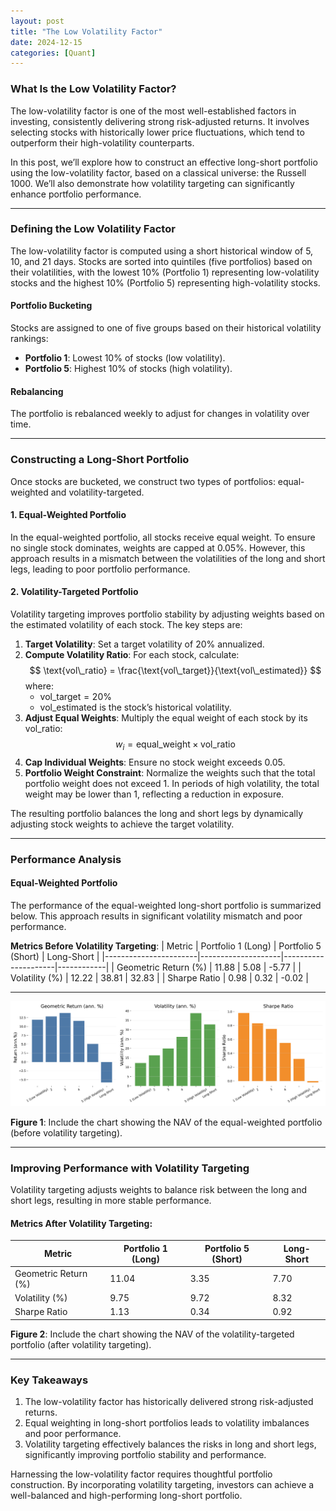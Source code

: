 ```yaml
---
layout: post
title: "The Low Volatility Factor"
date: 2024-12-15
categories: [Quant]
---
```


### **What Is the Low Volatility Factor?**

The low-volatility factor is one of the most well-established factors in investing, consistently delivering strong risk-adjusted returns. It involves selecting stocks with historically lower price fluctuations, which tend to outperform their high-volatility counterparts. 

In this post, we’ll explore how to construct an effective long-short portfolio using the low-volatility factor, based on a classical universe: the Russell 1000. We’ll also demonstrate how volatility targeting can significantly enhance portfolio performance.

---

### **Defining the Low Volatility Factor**

The low-volatility factor is computed using a short historical window of 5, 10, and 21 days. Stocks are sorted into quintiles (five portfolios) based on their volatilities, with the lowest 10% (Portfolio 1) representing low-volatility stocks and the highest 10% (Portfolio 5) representing high-volatility stocks.

#### **Portfolio Bucketing**
Stocks are assigned to one of five groups based on their historical volatility rankings:
- **Portfolio 1**: Lowest 10% of stocks (low volatility).
- **Portfolio 5**: Highest 10% of stocks (high volatility).

#### **Rebalancing**
The portfolio is rebalanced weekly to adjust for changes in volatility over time.

---

### **Constructing a Long-Short Portfolio**

Once stocks are bucketed, we construct two types of portfolios: equal-weighted and volatility-targeted.

#### **1. Equal-Weighted Portfolio**
In the equal-weighted portfolio, all stocks receive equal weight. To ensure no single stock dominates, weights are capped at 0.05%. However, this approach results in a mismatch between the volatilities of the long and short legs, leading to poor portfolio performance.

#### **2. Volatility-Targeted Portfolio**
Volatility targeting improves portfolio stability by adjusting weights based on the estimated volatility of each stock. The key steps are:

1. **Target Volatility**: Set a target volatility of 20% annualized.
2. **Compute Volatility Ratio**: For each stock, calculate:
   $$
   \text{vol\_ratio} = \frac{\text{vol\_target}}{\text{vol\_estimated}}
   $$
   where:
   - $\text{vol\_target} = 20\%$
   - $\text{vol\_estimated}$ is the stock’s historical volatility.
3. **Adjust Equal Weights**: Multiply the equal weight of each stock by its $\text{vol\_ratio}$:
   $$
   w_i = \text{equal\_weight} \times \text{vol\_ratio}
   $$
4. **Cap Individual Weights**: Ensure no stock weight exceeds 0.05.
5. **Portfolio Weight Constraint**: Normalize the weights such that the total portfolio weight does not exceed 1. In periods of high volatility, the total weight may be lower than 1, reflecting a reduction in exposure.

The resulting portfolio balances the long and short legs by dynamically adjusting stock weights to achieve the target volatility.

---

### **Performance Analysis**

#### **Equal-Weighted Portfolio**
The performance of the equal-weighted long-short portfolio is summarized below. This approach results in significant volatility mismatch and poor performance.

**Metrics Before Volatility Targeting**:
| Metric                | Portfolio 1 (Long) | Portfolio 5 (Short) | Long-Short |
|-----------------------|--------------------|---------------------|------------|
| Geometric Return (%)  | 11.88             | 5.08                | -5.77      |
| Volatility (%)        | 12.22             | 38.81               | 32.83      |
| Sharpe Ratio          | 0.98              | 0.32                | -0.02      |



---

![Figure 1](/assets/2024-12-15-low-volatility-factor/barplot_metrics_ew.png)




**Figure 1**: Include the chart showing the NAV of the equal-weighted portfolio (before volatility targeting).

---

### **Improving Performance with Volatility Targeting**

Volatility targeting adjusts weights to balance risk between the long and short legs, resulting in more stable performance.

#### **Metrics After Volatility Targeting**:
| Metric                | Portfolio 1 (Long) | Portfolio 5 (Short) | Long-Short |
|-----------------------|--------------------|---------------------|------------|
| Geometric Return (%)  | 11.04             | 3.35                | 7.70       |
| Volatility (%)        | 9.75              | 9.72                | 8.32       |
| Sharpe Ratio          | 1.13              | 0.34                | 0.92       |

**Figure 2**: Include the chart showing the NAV of the volatility-targeted portfolio (after volatility targeting).

---

### **Key Takeaways**

1. The low-volatility factor has historically delivered strong risk-adjusted returns.
2. Equal weighting in long-short portfolios leads to volatility imbalances and poor performance.
3. Volatility targeting effectively balances the risks in long and short legs, significantly improving portfolio stability and performance.

Harnessing the low-volatility factor requires thoughtful portfolio construction. By incorporating volatility targeting, investors can achieve a well-balanced and high-performing long-short portfolio.
